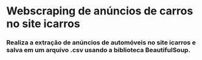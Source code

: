 # Webscraping de anúncios de carros no site icarros


### Realiza a extração de anúncios de automóveis no site icarros e salva em um arquivo .csv usando a biblioteca BeautifulSoup.
